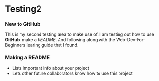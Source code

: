 # Testing2

### New to GitHub

This is my second testing area to make use of. I am testing out how to use **GitHub**, make a *README*. And following along with the Web-Dev-For-Beginners learing guide that I found. 

### Making a README

- Lists important info about your project
- Lets other future collaborators know how to use this project
